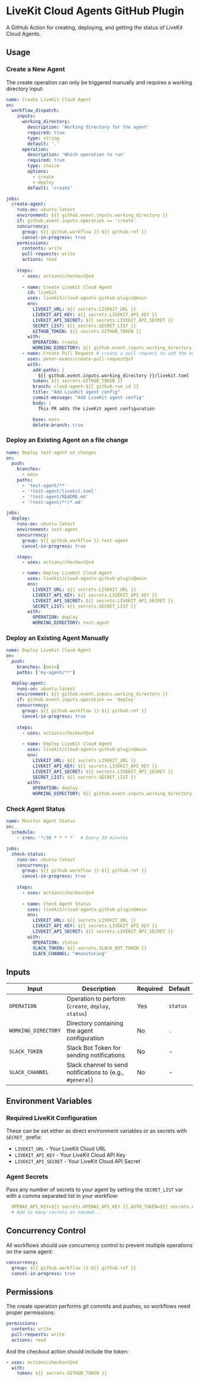 # LiveKit Cloud Agents GitHub Plugin

A GitHub Action for creating, deploying, and getting the status of LiveKit Cloud Agents.

## Usage

### Create a New Agent

The create operation can only be triggered manually and requires a working directory input:

```yaml
name: Create LiveKit Cloud Agent
on:
  workflow_dispatch:
    inputs:
      working_directory:
        description: 'Working directory for the agent'
        required: true
        type: string
        default: '.'
      operation:
        description: 'Which operation to run'
        required: true
        type: choice
        options:
          - create
          - deploy
        default: 'create'

jobs:
  create-agent:
    runs-on: ubuntu-latest
    environment: ${{ github.event.inputs.working_directory }}
    if: github.event.inputs.operation == 'create'
    concurrency:
      group: ${{ github.workflow }}-${{ github.ref }}
      cancel-in-progress: true
    permissions:
      contents: write
      pull-requests: write
      actions: read
    
    steps:
      - uses: actions/checkout@v4
      
      - name: Create LiveKit Cloud Agent
        id: livekit
        uses: livekit/cloud-agents-github-plugin@main
        env:
          LIVEKIT_URL: ${{ secrets.LIVEKIT_URL }}
          LIVEKIT_API_KEY: ${{ secrets.LIVEKIT_API_KEY }}
          LIVEKIT_API_SECRET: ${{ secrets.LIVEKIT_API_SECRET }}
          SECRET_LIST: ${{ secrets.SECRET_LIST }}
          GITHUB_TOKEN: ${{ secrets.GITHUB_TOKEN }}
        with:
          OPERATION: create
          WORKING_DIRECTORY: ${{ github.event.inputs.working_directory }}
      - name: Create Pull Request # create a pull request to add the newly created livekit.toml
        uses: peter-evans/create-pull-request@v7
        with:
          add-paths: |
            ${{ github.event.inputs.working_directory }}/livekit.toml
          token: ${{ secrets.GITHUB_TOKEN }}
          branch: cloud-agent-${{ github.run_id }}
          title: "Add LiveKit agent config"
          commit-message: "Add LiveKit agent config"
          body: |
            This PR adds the LiveKit agent configuration

          base: main
          delete-branch: true
```

### Deploy an Existing Agent on a file change

```yaml
name: Deploy test-agent on changes
on:
  push:
    branches:
      - main
    paths:
      - 'test-agent/**'
      - '!test-agent/livekit.toml'
      - '!test-agent/README.md'
      - '!test-agent/**/*.md'

jobs:
  deploy:
    runs-on: ubuntu-latest
    environment: test-agent
    concurrency:
      group: ${{ github.workflow }}-test-agent
      cancel-in-progress: true

    steps:
      - uses: actions/checkout@v4

      - name: Deploy LiveKit Cloud Agent
        uses: livekit/cloud-agents-github-plugin@main
        env:
          LIVEKIT_URL: ${{ secrets.LIVEKIT_URL }}
          LIVEKIT_API_KEY: ${{ secrets.LIVEKIT_API_KEY }}
          LIVEKIT_API_SECRET: ${{ secrets.LIVEKIT_API_SECRET }}
          SECRET_LIST: ${{ secrets.SECRET_LIST }}
        with:
          OPERATION: deploy
          WORKING_DIRECTORY: test-agent
```

### Deploy an Existing Agent Manually

```yaml
name: Deploy LiveKit Cloud Agent
on:
  push:
    branches: [main]
    paths: ['my-agent/**']

  deploy-agent:
    runs-on: ubuntu-latest
    environment: ${{ github.event.inputs.working_directory }}
    if: github.event.inputs.operation == 'deploy'
    concurrency:
      group: ${{ github.workflow }}-${{ github.ref }}
      cancel-in-progress: true
    
    steps:
      - uses: actions/checkout@v4
      
      - name: Deploy LiveKit Cloud Agent
        uses: livekit/cloud-agents-github-plugin@main
        env:
          LIVEKIT_URL: ${{ secrets.LIVEKIT_URL }}
          LIVEKIT_API_KEY: ${{ secrets.LIVEKIT_API_KEY }}
          LIVEKIT_API_SECRET: ${{ secrets.LIVEKIT_API_SECRET }}
          SECRET_LIST: ${{ secrets.SECRET_LIST }}
        with:
          OPERATION: deploy
          WORKING_DIRECTORY: ${{ github.event.inputs.working_directory }}
```

### Check Agent Status

```yaml
name: Monitor Agent Status
on:
  schedule:
    - cron: '*/30 * * * *'  # Every 30 minutes

jobs:
  check-status:
    runs-on: ubuntu-latest
    concurrency:
      group: ${{ github.workflow }}-${{ github.ref }}
      cancel-in-progress: true
    
    steps:
      - uses: actions/checkout@v4
      
      - name: Check Agent Status
        uses: livekit/cloud-agents-github-plugin@main
        env:
          LIVEKIT_URL: ${{ secrets.LIVEKIT_URL }}
          LIVEKIT_API_KEY: ${{ secrets.LIVEKIT_API_KEY }}
          LIVEKIT_API_SECRET: ${{ secrets.LIVEKIT_API_SECRET }}
        with:
          OPERATION: status
          SLACK_TOKEN: ${{ secrets.SLACK_BOT_TOKEN }}
          SLACK_CHANNEL: "#monitoring"
```

## Inputs

| Input | Description | Required | Default |
|-------|-------------|----------|---------|
| `OPERATION` | Operation to perform (`create`, `deploy`, `status`) | Yes | `status` |
| `WORKING_DIRECTORY` | Directory containing the agent configuration | No | `.` |
| `SLACK_TOKEN` | Slack Bot Token for sending notifications | No | - |
| `SLACK_CHANNEL` | Slack channel to send notifications to (e.g., `#general`) | No | - |

## Environment Variables

### Required LiveKit Configuration

These can be set either as direct environment variables or as secrets with `SECRET_` prefix:

- `LIVEKIT_URL` - Your LiveKit Cloud URL
- `LIVEKIT_API_KEY` - Your LiveKit Cloud API Key  
- `LIVEKIT_API_SECRET` - Your LiveKit Cloud API Secret

### Agent Secrets

Pass any number of secrets to your agent by setting the `SECRET_LIST` var with a comma separated list in your workflow:

```yaml
  OPENAI_API_KEY=${{ secrets.OPENAI_API_KEY }},AUTH_TOKEN=${{ secrets.AUTH_TOKEN }}
  # Add as many secrets as needed...
```


## Concurrency Control

All workflows should use concurrency control to prevent multiple operations on the same agent:

```yaml
concurrency:
  group: ${{ github.workflow }}-${{ github.ref }}
  cancel-in-progress: true
```

## Permissions

The create operation performs git commits and pushes, so workflows need proper permissions:

```yaml
permissions:
  contents: write
  pull-requests: write
  actions: read
```

And the checkout action should include the token:

```yaml
- uses: actions/checkout@v4
  with:
    token: ${{ secrets.GITHUB_TOKEN }}
```
